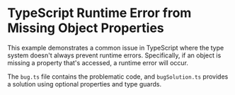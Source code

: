 # TypeScript Runtime Error from Missing Object Properties

This example demonstrates a common issue in TypeScript where the type system doesn't always prevent runtime errors. Specifically, if an object is missing a property that's accessed, a runtime error will occur.

The `bug.ts` file contains the problematic code, and `bugSolution.ts` provides a solution using optional properties and type guards.